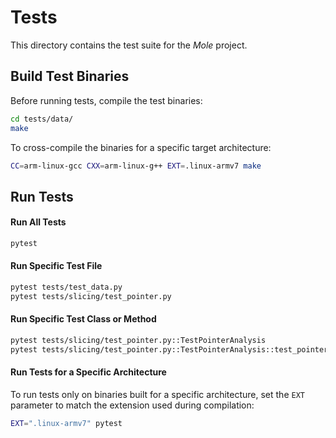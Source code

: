 # Tests
This directory contains the test suite for the *Mole* project.
## Build Test Binaries
Before running tests, compile the test binaries:
```bash
cd tests/data/
make
```
To cross-compile the binaries for a specific target architecture:
```bash
CC=arm-linux-gcc CXX=arm-linux-g++ EXT=.linux-armv7 make
```
## Run Tests
#### Run All Tests
```bash
pytest
```
#### Run Specific Test File
```bash
pytest tests/test_data.py
pytest tests/slicing/test_pointer.py
```
#### Run Specific Test Class or Method
```bash
pytest tests/slicing/test_pointer.py::TestPointerAnalysis
pytest tests/slicing/test_pointer.py::TestPointerAnalysis::test_pointer_analysis_01
```
#### Run Tests for a Specific Architecture
To run tests only on binaries built for a specific architecture, set the `EXT` parameter to match the extension used during compilation:
```bash
EXT=".linux-armv7" pytest
```